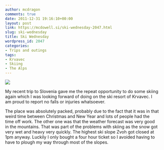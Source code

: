 ```yaml
---
author: mcdragon
comments: true
date: 2011-12-31 19:16:10+00:00
layout: post
link: https://mcdowell.si/ski-wednesday-2047.html
slug: ski-wednesday
title: Ski Wednesday
wordpress_id: 2047
categories:
- Trips and outings
tags:
- Krvavec
- Skiing
- The Alps
---
```


[![](https://mcdowell.si/wp-content/uploads/2011/12/krvavec_2011-1.jpg)](https://mcdowell.si/wp-content/uploads/2011/12/krvavec_2011.jpg)

My recent trip to Slovenia gave me the repeat opportunity to do some skiing again which I was looking forward of doing on the ski resort of Krvavec. I am proud to report no falls or injuries whatsoever.

The place was absolutely packed, probably due to the fact that it was in that weird time between Christmas and New Year and lots of people had the time off work. The other one was that the weather forecast was very good in the mountains. That was part of the problems with skiing as the snow got very wet and heavy very quickly. The highest ski slope Zvoh got closed at 1pm anyway. Luckily I only bought a four hour ticket so I avoided having to have to plough my way through most of the slopes.




